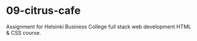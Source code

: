 # 09-citrus-cafe

Assignment for Helsinki Business College full stack web development HTML & CSS course.
